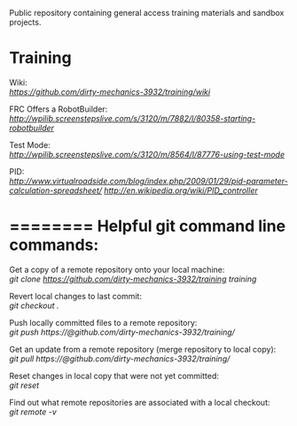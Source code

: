 Public repository containing general access training materials and sandbox projects.

Training
========
Wiki:  
*https://github.com/dirty-mechanics-3932/training/wiki*

FRC Offers a RobotBuilder:
*http://wpilib.screenstepslive.com/s/3120/m/7882/l/80358-starting-robotbuilder*

Test Mode:  
*http://wpilib.screenstepslive.com/s/3120/m/8564/l/87776-using-test-mode*

PID:  
*http://www.virtualroadside.com/blog/index.php/2009/01/29/pid-parameter-calculation-spreadsheet/*
*http://en.wikipedia.org/wiki/PID_controller*


========
Helpful git command line commands:
========

Get a copy of a remote repository onto your local machine:  
*git clone https://github.com/dirty-mechanics-3932/training training*


Revert local changes to last commit:  
*git checkout .*

Push locally committed files to a remote repository:  
*git push https://<username>@github.com/dirty-mechanics-3932/training/*

Get an update from a remote repository (merge repository to local copy):  
*git pull https://<username>@github.com/dirty-mechanics-3932/training/* 

Reset changes in local copy that were not yet committed:  
*git reset*

Find out what remote repositories are associated with a local checkout:  
*git remote -v*



